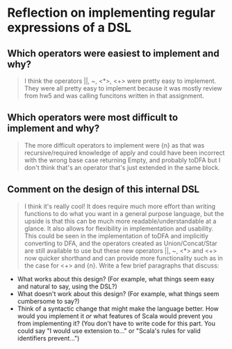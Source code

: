 # Reflection on implementing regular expressions of a DSL

## Which operators were easiest to implement and why?
> I think the operators ||, ~, <*>, <+> were pretty easy to implement. They were all pretty easy to implement because it was mostly review from hw5 and was calling funcitons written in that assignment.
## Which operators were most difficult to implement and why?
> The more difficult operators to implement were {n} as that was recursive/required knowledge of apply and could have been incorrect with the wrong base case returning Empty, and probably toDFA but I don't think that's an operator that's just extended in the same block.
## Comment on the design of this internal DSL
> I think it's really cool! It does require much more effort than writing functions to do what you want in a general purpose language, but the upside is that this can be much more readable/understandable at a glance. It also allows for flexibility in implementation and usability. This could be seen in the implementation of toDFA and implicitly converting to DFA, and the operators created as Union/Concat/Star are still available to use but these new operators ||, ~, <*> and <+> now quicker shorthand and can provide more functionality such as in the case for <+> and {n}.
Write a few brief paragraphs that discuss:

- What works about this design? (For example, what things seem easy and
  natural to say, using the DSL?)
- What doesn't work about this design? (For example, what things seem
  cumbersome to say?)
- Think of a syntactic change that might make the language better. How would
  you implement it _or_ what features of Scala would prevent you from
  implementing it? (You don't have to write code for this part. You could say
  "I would use extension to..." or "Scala's rules for valid
  identifiers prevent...")
